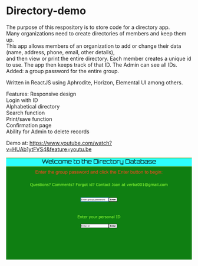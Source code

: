 # Directory-demo
The purpose of this respository is to store code for a directory app.  
Many organizations need to create directories of members and keep them up.  
This app allows members of an organization to add or change their data (name, address, phone, email, other details),  
and then view or print the entire directory. 
Each member creates a unique id to use. The app then keeps track of that ID. The Admin can see all IDs.
Added: a group password for the entire group.  

Written in ReactJS using Aphrodite, Horizon, Elemental UI among others.

Features:
Responsive design  
Login with ID  
Alphabetical directory  
Search function  
Print/save function  
Confirmation page   
Ability for Admin to delete records   

Demo at: https://www.youtube.com/watch?v=HUAb1ytFVS4&feature=youtu.be   

![alt text](directory-demo-updated.png) 

